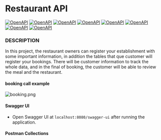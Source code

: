 # Restaurant API

[![OpenAPI](https://img.shields.io/badge/CLEAN%20ARCHITECTURE-8A2BE2)](https://www.openapis.org/)
[![OpenAPI](https://img.shields.io/badge/JAVA-FC6A31)](https://www.openapis.org/)
[![OpenAPI](https://img.shields.io/badge/DOCKER-2496ED)](https://www.openapis.org/)
[![OpenAPI](https://img.shields.io/badge/SPRING%20BOOT-FC6A31)](https://www.openapis.org/)
[![OpenAPI](https://img.shields.io/badge/OPEN%20API-EF0092)](https://www.openapis.org/)
[![OpenAPI](https://img.shields.io/badge/SPRING%20DATA%20JPA-FC6A31)](https://www.openapis.org/)
[![OpenAPI](https://img.shields.io/badge/IN%20MEMORY%20H2%20DATABASE-00EA64)](https://www.openapis.org/)
[![OpenAPI](https://img.shields.io/badge/UNIT%20TESTS-8A2BE2)](https://www.openapis.org/)

### DESCRIPTION

In this project, the restaurant owners can register your establishment with some important information, in addition the tables that que customer will register your bookings. There will be customer information to track the whole data, and in the final of booking, the customer will be able to review the meal and the restaurant. 

#### booking call example
![booking.png](..%2F..%2Fbooking.png)





#### Swagger UI

- Open Swagger UI at `localhost:8080/swagger-ui` after running the application.

#### Postman Collections




